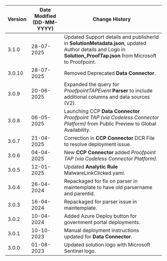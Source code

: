 | **Version** | **Date Modified (DD-MM-YYYY)** | **Change History**                                           |
|-------------|--------------------------------|--------------------------------------------------------------|
| 3.1.0       | 28-07-2025                     | Updated Support details and publisherId in **SolutionMetadata.json**, updated Author details and Logo in **Solution_ProofTap.json** from Microsoft to Proofpoint.|
| 3.0.10      | 28-07-2025                     | Removed Deprecated **Data Connector**.							|  
| 3.0.9       | 20-06-2025                     | Expanded the query for *ProofpointTAPEvent* **Parser** to include additional columns and data sources (V2).               |
| 3.0.8       | 06-05-2025                     | Launching CCP **Data Connector** *Proofpoint TAP (via Codeless Connector Platform)* from Public Preview to Global Availability.           |
| 3.0.7       | 21-04-2025                     | Correction in **CCP Connector** DCR File to resolve deployment issue. | 
| 3.0.6       | 04-04-2025                     | New **CCP Connector** added *Proofpoint TAP (via Codeless Connector Platform)*.  		  | 
| 3.0.5       | 12-01-2025                     | Updated **Analytic Rule** MalwareLinkClicked.yaml.  		  | 
| 3.0.4       | 26-04-2024                     | Repackaged for fix on parser in maintemplate to have old parsername and parentid.        |
| 3.0.3       | 16-04-2024                     | Repackaged for parser issue in maintemplate.  				  |
| 3.0.2       | 10-04-2024                     | Added Azure Deploy button for government portal deployments.  |
| 3.0.1       | 10-10-2023                     | Manual deployment instructions updated for **Data Connector**.|          
| 3.0.0       | 01-08-2023                     | Updated solution logo with Microsoft Sentinel logo.           |